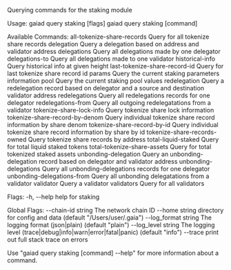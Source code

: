 Querying commands for the staking module

Usage:
  gaiad query staking [flags]
  gaiad query staking [command]

Available Commands:
  all-tokenize-share-records     Query for all tokenize share records
  delegation                     Query a delegation based on address and validator address
  delegations                    Query all delegations made by one delegator
  delegations-to                 Query all delegations made to one validator
  historical-info                Query historical info at given height
  last-tokenize-share-record-id  Query for last tokenize share record id
  params                         Query the current staking parameters information
  pool                           Query the current staking pool values
  redelegation                   Query a redelegation record based on delegator and a source and destination validator address
  redelegations                  Query all redelegations records for one delegator
  redelegations-from             Query all outgoing redelegatations from a validator
  tokenize-share-lock-info       Query tokenize share lock information
  tokenize-share-record-by-denom Query individual tokenize share record information by share denom
  tokenize-share-record-by-id    Query individual tokenize share record information by share by id
  tokenize-share-records-owned   Query tokenize share records by address
  total-liquid-staked            Query for total liquid staked tokens
  total-tokenize-share-assets    Query for total tokenized staked assets
  unbonding-delegation           Query an unbonding-delegation record based on delegator and validator address
  unbonding-delegations          Query all unbonding-delegations records for one delegator
  unbonding-delegations-from     Query all unbonding delegatations from a validator
  validator                      Query a validator
  validators                     Query for all validators

Flags:
  -h, --help   help for staking

Global Flags:
      --chain-id string     The network chain ID
      --home string         directory for config and data (default "/Users/user/.gaia")
      --log_format string   The logging format (json|plain) (default "plain")
      --log_level string    The logging level (trace|debug|info|warn|error|fatal|panic) (default "info")
      --trace               print out full stack trace on errors

Use "gaiad query staking [command] --help" for more information about a command.
